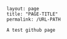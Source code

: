        layout: page
       title: "PAGE-TITLE"
       permalink: /URL-PATH
       
       A test github page
